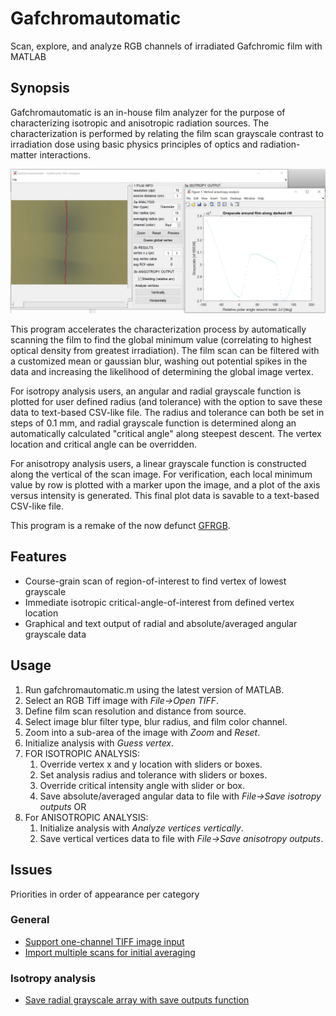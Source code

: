 # Gafchromautomatic
Scan, explore, and analyze RGB channels of irradiated Gafchromic film with MATLAB

## Synopsis
Gafchromautomatic is an in-house film analyzer for the purpose of characterizing isotropic and anisotropic radiation sources. The characterization is performed by relating the film scan grayscale contrast to irradiation dose using basic physics principles of optics and radiation-matter interactions.

![Screenshot of Gafchromautomatic in action](Screenshot_Gafchromautomatic.png)

This program accelerates the characterization process by automatically scanning the film to find the global minimum value (correlating to highest optical density from greatest irradiation). The film scan can be filtered with a customized mean or gaussian blur, washing out potential spikes in the data and increasing the likelihood of determining the global image vertex.

For isotropy analysis users, an angular and radial grayscale function is plotted for user defined radius (and tolerance) with the option to save these data to text-based CSV-like file. The radius and tolerance can both be set in steps of 0.1 mm, and radial grayscale function is determined along an automatically calculated "critical angle" along steepest descent. The vertex location and critical angle can be overridden.

For anisotropy analysis users, a linear grayscale function is constructed along the vertical of the scan image. For verification, each local minimum value by row is plotted with a marker upon the image, and a plot of the axis versus intensity is generated. This final plot data is savable to a text-based CSV-like file.

This program is a remake of the now defunct [GFRGB](https://github.com/WPIRadiationPhysics/GFRGB).

## Features
- Course-grain scan of region-of-interest to find vertex of lowest grayscale
- Immediate isotropic critical-angle-of-interest from defined vertex location
- Graphical and text output of radial and absolute/averaged angular grayscale data

## Usage
1. Run gafchromautomatic.m using the latest version of MATLAB.
2. Select an RGB Tiff image with *File->Open TIFF*.
3. Define film scan resolution and distance from source.
4. Select image blur filter type, blur radius, and film color channel.
5. Zoom into a sub-area of the image with *Zoom* and *Reset*.
6. Initialize analysis with *Guess vertex*.
7. FOR ISOTROPIC ANALYSIS:
    1. Override vertex x and y location with sliders or boxes.
    2. Set analysis radius and tolerance with sliders or boxes.
    3. Override critical intensity angle with slider or box.
    4. Save absolute/averaged angular data to file with *File->Save isotropy outputs*
OR
7. For ANISOTROPIC ANALYSIS:
    1. Initialize analysis with *Analyze vertices vertically*.
    2. Save vertical vertices data to file with *File->Save anisotropy outputs*.

## Issues
Priorities in order of appearance per category

### General
- [Support one-channel TIFF image input](https://github.com/WPIRadiationPhysics/Gafchromautomatic/issues/1)
- [Import multiple scans for initial averaging](https://github.com/WPIRadiationPhysics/Gafchromautomatic/issues/2)

### Isotropy analysis
- [Save radial grayscale array with save outputs function](https://github.com/WPIRadiationPhysics/Gafchromautomatic/issues/6)